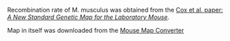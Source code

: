 Recombination rate of M. musculus was obtained from the 
[Cox et al. paper: *A New Standard Genetic Map for the Laboratory 
Mouse*](https://www.ncbi.nlm.nih.gov/pmc/articles/PMC2728870/).

Map in itself was downloaded from the [Mouse Map Converter](http://cgd.jax.org/mousemapconverter/)


